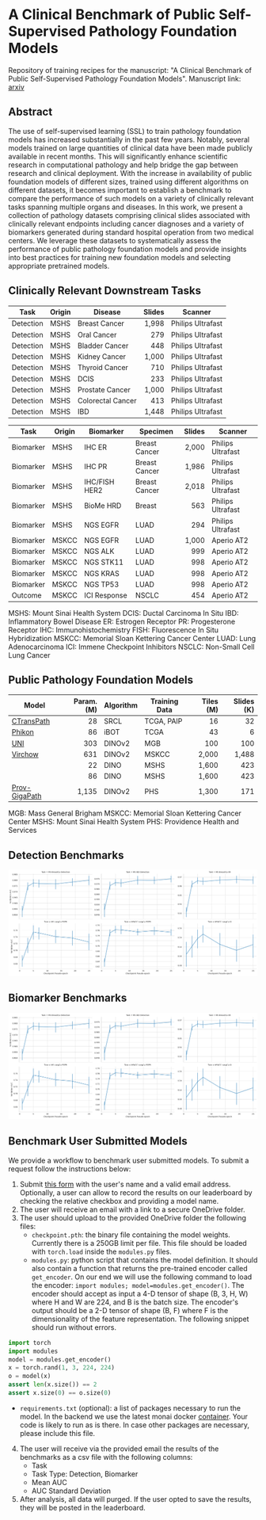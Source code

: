 # A Clinical Benchmark of Public Self-Supervised Pathology Foundation Models

Repository of training recipes for the manuscript: "A Clinical Benchmark of Public Self-Supervised Pathology Foundation Models".
Manuscript link: [arxiv](https://arxiv.org/abs/2407.06508)

## Abstract
The use of self-supervised learning (SSL) to train pathology foundation models has increased substantially in the past few years. Notably, several models trained on large quantities of clinical data have been made publicly available in recent months. This will significantly enhance scientific research in computational pathology and help bridge the gap between research and clinical deployment. With the increase in availability of public foundation models of different sizes, trained using different algorithms on different datasets, it becomes important to establish a benchmark to compare the performance of such models on a variety of clinically relevant tasks spanning multiple organs and diseases. In this work, we present a collection of pathology datasets comprising clinical slides associated with clinically relevant endpoints including cancer diagnoses and a variety of biomarkers generated during standard hospital operation from two medical centers. We leverage these datasets to systematically assess the performance of public pathology foundation models and provide insights into best practices for training new foundation models and selecting appropriate pretrained models.

## Clinically Relevant Downstream Tasks

| Task      | Origin | Disease           | Slides | Scanner           |
| --------- | ------ | -------------     | -----: | ----------------- |
| Detection | MSHS   | Breast Cancer     | 1,998  | Philips Ultrafast |
| Detection | MSHS   | Oral Cancer       |   279  | Philips Ultrafast |
| Detection | MSHS   | Bladder Cancer    |   448  | Philips Ultrafast |
| Detection | MSHS   | Kidney Cancer     | 1,000  | Philips Ultrafast |
| Detection | MSHS   | Thyroid Cancer    |   710  | Philips Ultrafast |
| Detection | MSHS   | DCIS              |   233  | Philips Ultrafast |
| Detection | MSHS   | Prostate Cancer   | 1,000  | Philips Ultrafast |
| Detection | MSHS   | Colorectal Cancer |   413  | Philips Ultrafast |
| Detection | MSHS   | IBD               | 1,448  | Philips Ultrafast |

| Task      | Origin | Biomarker     | Specimen      | Slides | Scanner           |
| --------- | ------ | ------------- | ------------- | -----: | ----------------- |
| Biomarker | MSHS   | IHC ER        | Breast Cancer | 2,000  | Philips Ultrafast |
| Biomarker | MSHS   | IHC PR        | Breast Cancer | 1,986  | Philips Ultrafast |
| Biomarker | MSHS   | IHC/FISH HER2 | Breast Cancer | 2,018  | Philips Ultrafast |
| Biomarker | MSHS   | BioMe HRD     | Breast        |   563  | Philips Ultrafast |
| Biomarker | MSHS   | NGS EGFR      | LUAD          |   294  | Philips Ultrafast |
| Biomarker | MSKCC  | NGS EGFR      | LUAD          | 1,000  | Aperio AT2        |
| Biomarker | MSKCC  | NGS ALK       | LUAD          |   999  | Aperio AT2        |
| Biomarker | MSKCC  | NGS STK11     | LUAD          |   998  | Aperio AT2        |
| Biomarker | MSKCC  | NGS KRAS      | LUAD          |   998  | Aperio AT2        |
| Biomarker | MSKCC  | NGS TP53      | LUAD          |   998  | Aperio AT2        |
| Outcome   | MSKCC  | ICI Response  | NSCLC         |   454  | Aperio AT2        |

MSHS: Mount Sinai Health System
DCIS: Ductal Carcinoma In Situ
IBD: Inflammatory Bowel Disease
ER: Estrogen Receptor
PR: Progesterone Receptor
IHC: Immunohistochemistry
FISH: Fluorescence In Situ Hybridization
MSKCC: Memorial Sloan Kettering Cancer Center
LUAD: Lung Adenocarcinoma
ICI: Immene Checkpoint Inhibitors
NSCLC: Non-Small Cell Lung Cancer

## Public Pathology Foundation Models

| Model                                                               | Param. (M) | Algorithm | Training Data | Tiles (M) | Slides (K) |
| ------------------------------------------------------------------- | ---------: | --------- | ------------- | --------: | ---------: |
| [CTransPath](https://github.com/Xiyue-Wang/TransPath)               |         28 | SRCL      | TCGA, PAIP    |        16 |         32 |
| [Phikon]()                                                          |         86 | iBOT      | TCGA          |        43 |          6 |
| [UNI](https://huggingface.co/MahmoodLab/UNI)                        |        303 | DINOv2    | MGB           |       100 |        100 |
| [Virchow](https://huggingface.co/paige-ai/Virchow)                  |        631 | DINOv2    | MSKCC         |     2,000 |      1,488 |
| []()                                                                |         22 | DINO      | MSHS          |     1,600 |        423 |
| []()                                                                |         86 | DINO      | MSHS          |     1,600 |        423 |
| [Prov-GigaPath](https://huggingface.co/prov-gigapath/prov-gigapath) |      1,135 | DINOv2    | PHS           |     1,300 |        171 |

MGB: Mass General Brigham
MSKCC: Memorial Sloan Kettering Cancer Center
MSHS: Mount Sinai Health System
PHS: Providence Health and Services

## Detection Benchmarks
![DINO ViT-small Checkpoints Figure](figures/plot_dinosline.png "DINO ViT-small Checkpoints")

## Biomarker Benchmarks
![DINO ViT-small Checkpoints Figure](figures/plot_dinosline.png "DINO ViT-small Checkpoints")

## Benchmark User Submitted Models
We provide a workflow to benchmark user submitted models. To submit a request follow the instructions below:
1. Submit [this form](https://forms.office.com/Pages/ResponsePage.aspx?id=YZ3odw9XsEO55GNPRi40uCeVZRc28JFPi1Agm1twtOFUMjVTRThNQVpRN1RNMldBMTNCUVZHVFFQSi4u) with the user's name and a valid email address. Optionally, a user can allow to record the results on our leaderboard by checking the relative checkbox and providing a model name.
2. The user will receive an email with a link to a secure OneDrive folder.
3. The user should upload to the provided OneDrive folder the following files:
   - `checkpoint.pth`: the binary file containing the model weights. Currently there is a 250GB limit per file. This file should be loaded with `torch.load` inside the `modules.py` files.
   - `modules.py`: python script that contains the model definition. It should also contain a function that returns the pre-trained encoder called `get_encoder`. On our end we will use the following command to load the encoder: `import modules; model=modules.get_encoder()`. The encoder should accept as input a 4-D tensor of shape (B, 3, H, W) where H and W are 224, and B is the batch size. The encoder's output should be a 2-D tensor of shape (B, F) where F is the dimensionality of the feature representation. The following snippet should run without errors.
```python
import torch
import modules
model = modules.get_encoder()
x = torch.rand(1, 3, 224, 224)
o = model(x)
assert len(x.size()) == 2
assert x.size(0) == o.size(0)
```
   - `requirements.txt` (optional): a list of packages necessary to run the model. In the backend we use the latest monai docker [container](https://hub.docker.com/r/projectmonai/monai). Your code is likely to run as is there. In case other packages are necessary, please include this file.
4. The user will receive via the provided email the results of the benchmarks as a csv file with the following columns:
   - Task
   - Task Type: Detection, Biomarker
   - Mean AUC
   - AUC Standard Deviation
5. After analysis, all data will purged. If the user opted to save the results, they will be posted in the leaderboard.